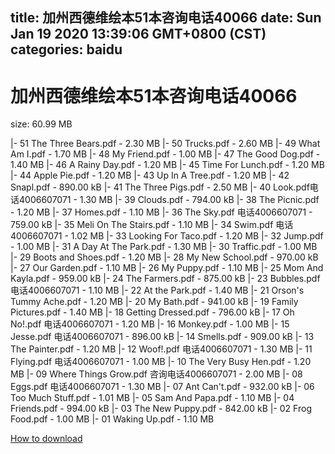 
title: 加州西德维绘本51本咨询电话40066
date: Sun Jan 19 2020 13:39:06 GMT+0800 (CST)    
categories: baidu
---

# 加州西德维绘本51本咨询电话40066
size: 60.99 MB
 
 
|- 51 The Three Bears.pdf - 2.30 MB
|- 50 Trucks.pdf - 2.60 MB
|- 49 What Am I.pdf - 1.70 MB
|- 48 My Friend.pdf - 1.00 MB
|- 47 The Good Dog.pdf - 1.40 MB
|- 46 A Rainy Day.pdf - 1.20 MB
|- 45 Time For Lunch.pdf - 1.20 MB
|- 44 Apple Pie.pdf - 1.20 MB
|- 43 Up In A Tree.pdf - 1.20 MB
|- 42 Snapl.pdf - 890.00 kB
|- 41 The Three Pigs.pdf - 2.50 MB
|- 40 Look.pdf电话4006607071 - 1.30 MB
|- 39 Clouds.pdf - 794.00 kB
|- 38 The Picnic.pdf - 1.20 MB
|- 37 Homes.pdf - 1.10 MB
|- 36 The Sky.pdf 电话4006607071 - 759.00 kB
|- 35 Meli On The Stairs.pdf - 1.10 MB
|- 34 Swim.pdf 电话4006607071 - 1.02 MB
|- 33 Looking For Taco.pdf - 1.20 MB
|- 32 Jump.pdf - 1.00 MB
|- 31 A Day At The Park.pdf - 1.30 MB
|- 30 Traffic.pdf - 1.00 MB
|- 29 Boots and Shoes.pdf - 1.20 MB
|- 28 My New School.pdf - 970.00 kB
|- 27 Our Garden.pdf - 1.10 MB
|- 26 My Puppy.pdf - 1.10 MB
|- 25 Mom And Kayla.pdf - 959.00 kB
|- 24 The Farmers.pdf - 875.00 kB
|- 23 Bubbles.pdf 电话4006607071 - 1.10 MB
|- 22 At the Park.pdf - 1.40 MB
|- 21 Orson's Tummy Ache.pdf - 1.20 MB
|- 20 My Bath.pdf - 941.00 kB
|- 19 Family Pictures.pdf - 1.40 MB
|- 18 Getting Dressed.pdf - 796.00 kB
|- 17 Oh No!.pdf 电话4006607071 - 1.20 MB
|- 16 Monkey.pdf - 1.00 MB
|- 15 Jesse.pdf 电话4006607071 - 896.00 kB
|- 14 Smells.pdf - 909.00 kB
|- 13 The Painter.pdf - 1.20 MB
|- 12 Woof!.pdf 电话4006607071 - 1.30 MB
|- 11 Flying.pdf 电话4006607071 - 1.00 MB
|- 10 The Very Busy Hen.pdf - 1.20 MB
|- 09 Where Things Grow.pdf 咨询电话4006607071 - 2.00 MB
|- 08 Eggs.pdf 电话4006607071 - 1.30 MB
|- 07 Ant Can't.pdf - 932.00 kB
|- 06 Too Much Stuff.pdf - 1.01 MB
|- 05 Sam And Papa.pdf - 1.10 MB
|- 04 Friends.pdf - 994.00 kB
|- 03 The New Puppy.pdf - 842.00 kB
|- 02 Frog Food.pdf - 1.00 MB
|- 01 Waking Up.pdf - 1.10 MB

[How to download](https://bpcam.bemobtrk.com/go/2ceec3aa-1ca2-46d6-b9ff-aaa5c184517c?jno=934)